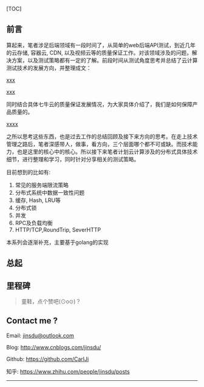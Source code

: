 [TOC]

## 前言

算起来，笔者涉足后端领域有一段时间了，从简单的web后端API测试，到近几年的云存储, 容器云, CDN, 以及视频云等的质量保证工作。对该领域涉及的问题，解决方案，以及测试策略都有一定的了解。前段时间从测试角度思考并总结了云计算测试技术的发展方向，并整理成文：

[xxx](1)

[xxx](1)

同时结合具体七牛云的质量保证发展情况，为大家具体介绍了，我们是如何保障产品质量的。

[xxxx](dsfds)

之所以思考这些东西，也是过去工作的总结回顾及接下来方向的思考。在走上技术管理之路后，笔者深感带人，做事，看方向，三个层面哪个都不可或缺。而技术能力，也是这里的核心中的核心。所以接下来笔者计划云计算涉及的分布式具体技术细节，进行整理和学习，同时针对分享相关的测试策略。

目前想到的比如有:

1. 常见的服务端限流策略
2. 分布式系统中数据一致性问题
3. 缓存, Hash, LRU等
4. 分布式锁
5. 并发
6. RPC及负载均衡
7. HTTP/TCP,RoundTrip, SeverHTTP

本系列会逐渐补充，主要基于golang的实现

## 总起

## 里程碑



> 童鞋，点个赞吧(⊙o⊙)？



## Contact me ?

Email: jinsdu@outlook.com

Blog: <http://www.cnblogs.com/jinsdu/>

Github: <https://github.com/CarlJi>

知乎: https://www.zhihu.com/people/jinsdu/posts

------
